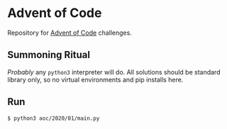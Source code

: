 # Advent of Code
Repository for [Advent of Code](https://adventofcode.com) challenges.

## Summoning Ritual
_Probably_ any `python3` interpreter will do. All solutions should be
standard library only, so no virtual environments and pip installs here.

## Run
```console
$ python3 aoc/2020/01/main.py
```
